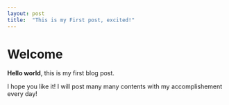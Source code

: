 ```yaml
---
layout: post
title:  "This is my First post, excited!"
---
```


# Welcome

**Hello world**, this is my first blog post.

I hope you like it!
I will post many many contents with my accomplishement every day! 
